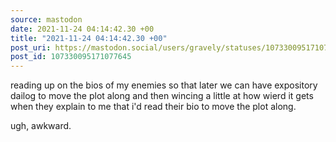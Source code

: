 ```yaml
---
source: mastodon
date: 2021-11-24 04:14:42.30 +00
title: "2021-11-24 04:14:42.30 +00"
post_uri: https://mastodon.social/users/gravely/statuses/107330095171077645
post_id: 107330095171077645
---
```

reading up on the bios of my enemies so that later we can have expository dailog to move the plot along and then wincing a little at how wierd it gets when they explain to me that i'd read their bio to move the plot along.

ugh, awkward.


